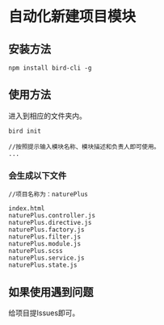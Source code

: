 # 自动化新建项目模块


## 安装方法

```
npm install bird-cli -g
```

## 使用方法

进入到相应的文件夹内。

```
bird init

//按照提示输入模块名称、模块描述和负责人即可使用。
...

```

### 会生成以下文件
```
//项目名称为：naturePlus

index.html   
naturePlus.controller.js
naturePlus.directive.js
naturePlus.factory.js
naturePlus.filter.js
naturePlus.module.js
naturePlus.scss
naturePlus.service.js
naturePlus.state.js
```

## 如果使用遇到问题

给项目提Issues即可。


